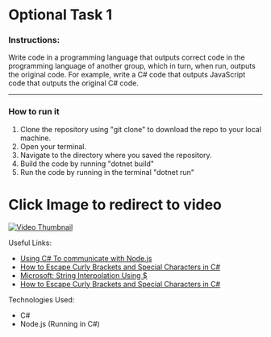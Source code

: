 # Optional Task 1

### Instructions:

Write code in a programming language that outputs correct code in the programming language of another group, which in turn, when run, outputs the original code. For example, write a C# code that outputs JavaScript code that outputs the original C# code.

---

### How to run it
1. Clone the repository using "git clone" to download the repo to your local machine.
2. Open your terminal.
3. Navigate to the directory where you saved the repository.
4. Build the code by running "dotnet build"
5. Run the code by running in the terminal "dotnet run"


# Click Image to redirect to video

[![Video Thumbnail](https://media2.dev.to/dynamic/image/width=1280,height=720,fit=cover,gravity=auto,format=auto/https%3A%2F%2Fdev-to-uploads.s3.amazonaws.com%2Fuploads%2Farticles%2Fevc5hii0tf6imy642d6l.png)](https://youtu.be/uTSh1eFl2YE)

Useful Links:

- [Using C# To communicate with Node.js](https://gist.github.com/elerch/5628117)
- [How to Escape Curly Brackets and Special Characters in C#](https://code-maze.com/chsarp-how-to-escape-curly-brackets-and-special-characters/)
- [Microsoft: String Interpolation Using $](https://learn.microsoft.com/en-us/dotnet/csharp/language-reference/tokens/interpolated)
- [How to Escape Curly Brackets and Special Characters in C#](https://code-maze.com/chsarp-how-to-escape-curly-brackets-and-special-characters/)


Technologies Used: 

- C#
- Node.js (Running in C#)